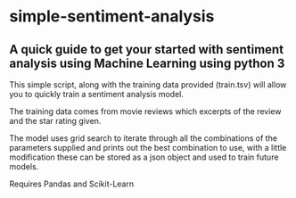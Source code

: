 # simple-sentiment-analysis

## A quick guide to get your started with sentiment analysis using Machine Learning using python 3

This simple script, along with the training data provided (train.tsv) will allow you to quickly train a sentiment
analysis model.

The training data comes from movie reviews which excerpts of the review and the star rating given.

The model uses grid search to iterate through all the combinations of the parameters supplied and prints out the best
combination to use, with a little modification these can be stored as a json object and used to train future models.

Requires Pandas and Scikit-Learn